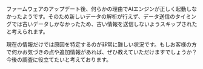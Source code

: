 ファームウェアのアップデート後、何らかの理由でAIエンジンが正しく起動しなかったようです。そのため新しいデータの解析が行えず、データ送信のタイミングでは古いデータしかなかったため、古い情報を送信しないようスキップされたと考えられます。

現在の情報だけでは原因を特定するのが非常に難しい状況です。もしお客様の方で何かお気づきの点や追加情報があれば、ぜひ教えていただけますでしょうか？今後の調査に役立てたいと考えております。
